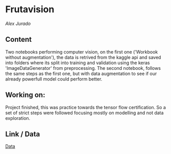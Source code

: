 # Frutavision

*Alex Jurado*


## Content

Two notebooks performing computer vision, on the first one ('Workbook without augmentation'), the data is retrived from the kaggle api and saved into folders where its split into training and validation using the keras 'ImageDataGenerator' from preprocessing. 
The second notebook, follows the same steps as the first one, but with data augmentation to see if our already powerfull model could perform better.


## Working on: 

Project finished, this was practice towards the tensor flow certification. So a set of strict steps were followed focusing mostly on modelling and not data exploration. 

## Link / Data

[Data](https://www.kaggle.com/chrisfilo/fruit-recognition)

